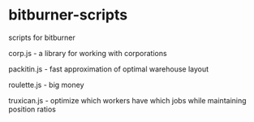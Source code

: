 # bitburner-scripts
scripts for bitburner

corp.js - a library for working with corporations

packitin.js - fast approximation of optimal warehouse layout

roulette.js - big money

truxican.js - optimize which workers have which jobs while maintaining position ratios
